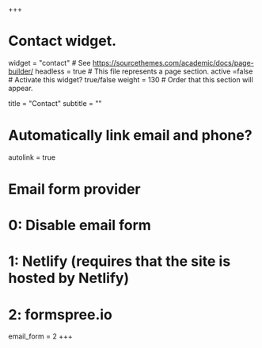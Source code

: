 +++
# Contact widget.
widget = "contact"  # See https://sourcethemes.com/academic/docs/page-builder/
headless = true  # This file represents a page section.
active =false # Activate this widget? true/false
weight = 130  # Order that this section will appear.

title = "Contact"
subtitle = ""

# Automatically link email and phone?
autolink = true

# Email form provider
#   0: Disable email form
#   1: Netlify (requires that the site is hosted by Netlify)
#   2: formspree.io
email_form = 2
+++

